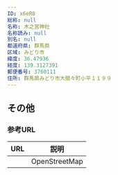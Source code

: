 ```yaml
---
ID: x6eR8
総称: null
名称: 木之宮神社
名称読み: null
別名: null
都道府県: 群馬県
区域: みどり市
緯度: 36.47936
経度: 139.3127391
郵便番号: 3760111
住所: 群馬県みどり市大間々町小平１１９９
---
```


## その他

### 参考URL

| URL | 説明          |
| --- | ------------- |
|     | OpenStreetMap |
